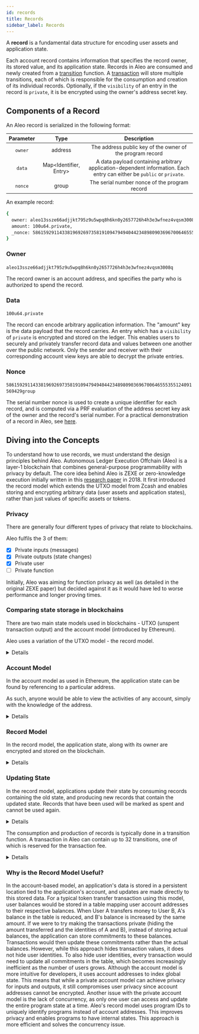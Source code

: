 ```yaml
---
id: records
title: Records
sidebar_label: Records
---
```



A **record** is a fundamental data structure for encoding user assets and application state.

Each account record contains information that specifies the record owner, its stored value, and its application state.
Records in Aleo are consumed and newly created from a [transition](04_transitions.md) function. A [transaction](03_transactions.md) will store multiple transitions, each of which is responsible for the consumption and creation of its individual records.
Optionally, if the `visibility` of an entry in the record is `private`, it is be encrypted using the owner's address secret key.

## Components of a Record

An Aleo record is serialized in the following format:

| Parameter |          Type          |                                                      Description                                                       |
|:---------:|:----------------------:|:----------------------------------------------------------------------------------------------------------------------:|
|  `owner`  |        address         |                               The address public key of the owner of the program record                                |
|  `data`   | Map<Identifier, Entry> | A data payload containing arbitrary application-dependent information. Each entry can either be `public` or `private`. |
|  `nonce`  |         group          |                                     The serial number nonce of the program record                                      |
An example record:
```bash
{
  owner: aleo13ssze66adjjkt795z9u5wpq8h6kn0y2657726h4h3e3wfnez4vqsm3008q.private,
  amount: 100u64.private,
  _nonce: 5861592911433819692697358191094794940442348980903696700646555355124091569429group.public
}
```

### Owner
`aleo13ssze66adjjkt795z9u5wpq8h6kn0y2657726h4h3e3wfnez4vqsm3008q`

The record owner is an account address, and specifies the party who is authorized to spend the record.


### Data
`100u64.private`

The record can encode arbitrary application information. The "amount" key is the data payload that the record carries.
An entry which has a `visibility` of `private` is encrypted and stored on the ledger.
This enables users to securely and privately transfer record data and values between one another over the public network.
Only the sender and receiver with their corresponding account view keys are able to decrypt the private entries.

### Nonce
`5861592911433819692697358191094794940442348980903696700646555355124091569429group`

The serial number nonce is used to create a unique identifier for each record, and is computed via a PRF evaluation of the address secret key ask of the owner and the record's serial number.
For a practical demonstration of a record in Aleo, see [here](https://youtu.be/JIgrKv_Q6Jo?feature=shared).


## Diving into the Concepts
To understand how to use records, we must understand the design principles behind Aleo.
Autonomous Ledger Execution Offchain (Aleo) is a layer-1 blockchain that combines general-purpose programmability with privacy by default.
The core idea behind Aleo is ZEXE or zero-knowledge execution initially written in this [research paper](https://eprint.iacr.org/2018/962.pdf) in 2018. It first introduced the record model which extends the UTXO model from Zcash and enables storing and encrypting arbitrary data (user assets and application states), rather than just values of specific assets or tokens.

### Privacy
There are generally four different types of privacy that relate to blockchains.

Aleo fulfils the 3 of them:
- [x] Private inputs (messages)
- [x] Private outputs (state changes)
- [x] Private user
- [ ] Private function

Initially, Aleo was aiming for function privacy as well (as detailed in the original ZEXE paper) but decided against it as it would have led to worse performance and longer proving times.


### Comparing state storage in blockchains
There are two main state models used in blockchains - UTXO (unspent transaction output) and the account model (introduced by Ethereum).

Aleo uses a variation of the UTXO model - the record model.

<details>
<p align="center" width="100%">
<img src="./images/account_vs_utxo.png" alt="Account vs UTXO"></img>
</p>

<p align="center" width="100%">
Source: <a href="https://www.galaxy.com/insights/research/mev-how-flashboys-became-flashbots/">galaxy.com</a>
</p>
<br></br>
</details>

### Account Model
In the account model as used in Ethereum, the application state can be found by referencing to a particular address.

As such, anyone would be able to view the activities of any account, simply with the knowledge of the address.

<details>
<p align="center" width="100%">
<img src="./images/ethereum_storage.png" alt="Ethereum Storage Diagram"></img>
</p>

<p align="center" width="100%">
Source: <a href="https://ethereum.org/en/develope.rs/docs/accounts/"> ethereum.org</a>
</p>
<br></br>


<p align="center" width="100%">
<img src="./images/ethereum_world_state.png" alt="Ethereum World State Diagram"></img>
</p>

<p align="center" width="100%">
Source: <a href="https://www.lucassaldanha.com/ethereum-yellow-paper-walkthrough-2/">Article by Lucas Saldanha</a>
</p>

<br></br>

</details>


### Record Model
In the record model, the application state, along with its owner are encrypted and stored on the blockchain.

<details>
<p align="center" width="300">
<img src="./images/record.png" alt="Aleo Records Diagram"></img>
</p>

<p align="center" width="100%">
Source: <a href="https://eprint.iacr.org/2018/962.pdf"> Zexe: Enabling Decentralized Private Computation</a>
</p>

<br></br>


<p align="center" width="100%">
<img src="./images/aleo_ledger.png" alt="Aleo World State Diagram"></img>
</p>


<p align="center" width="100%">
Source: <a href="https://eprint.iacr.org/2018/962.pdf"> Zexe: Enabling Decentralized Private Computation</a>
</p>
<br></br>

</details>


### Updating State
In the record model, applications update their state by consuming records containing the old state, and producing new records that contain the updated state. Records that have been used will be marked as spent and cannot be used again.

<details>
<p align="center" width="500">
<img src="./images/utxo.png" alt="UTXO diagram"></img>
</p>

<p align="center" width="100%">
Source: <a href="https://adapulse.io/the-extensive-guide-on-eutxo-utxo-and-the-accounts-based-model/"> adapulse.io</a>
</p>
<br></br>
</details>

The consumption and production of records is typically done in a transition function. A transaction in Aleo can contain up to 32 transitions, one of which is reserved for the transaction fee.


<details>
<p align="center" width="100%">
<img src="./images/transaction_in_aleo.png"  alt="Transaction in Aleo"></img>
</p>
</details>

### Why is the Record Model Useful?

In the account-based model, an application's data is stored in a persistent location tied to the application's account, and updates are made directly to this stored data. For a typical token transfer transaction using this model, user balances would be stored in a table mapping user account addresses to their respective balances. When User A transfers money to User B, A's balance in the table is reduced, and B's balance is increased by the same amount.
If we were to try making the transactions private (hiding the amount transferred and the identities of A and B), instead of storing actual balances, the application can store commitments to these balances. Transactions would then update these commitments rather than the actual balances. However, while this approach hides transaction values, it does not hide user identities. To also hide user identities, every transaction would need to update all commitments in the table, which becomes increasingly inefficient as the number of users grows.
Although the account model is more intuitive for developers, it uses account addresses to index global state. This means that while a private account model can achieve privacy for inputs and outputs, it still compromises user privacy since account addresses cannot be encrypted. Another issue with the private account model is the lack of concurrency, as only one user can access and update the entire program state at a time.
Aleo's record model uses program IDs to uniquely identify programs instead of account addresses. This improves privacy and enables programs to have internal states. This approach is more efficient and solves the concurrency issue.







